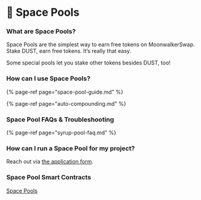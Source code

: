 # 🌙 Space Pools


### **What are Space Pools?**

Space Pools are the simplest way to earn free tokens on MoonwalkerSwap.  
Stake DUST, earn free tokens. It’s really that easy.

Some special pools let you stake other tokens besides DUST, too!

### **How can I use Space Pools?**

{% page-ref page="space-pool-guide.md" %}

{% page-ref page="auto-compounding.md" %}

### Space Pool FAQs & Troubleshooting

{% page-ref page="syrup-pool-faq.md" %}

### **How can I run a Space Pool for my project?**

Reach out via [the application form](https://docs.moonwalker.network/contact-us/partnerships).

### Space Pool Smart Contracts

[Space Pools](../../code/smart-contracts/main-staking-astrochef-contract.md)





